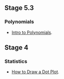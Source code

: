 
## Stage 5.3
### Polynomials
* [Intro to Polynomials](./Projects/IntroToPolynomials/index.html).


## Stage 4
### Statistics
* [How to Draw a Dot Plot](./Projects/DrawingDotPlots/index.html).

